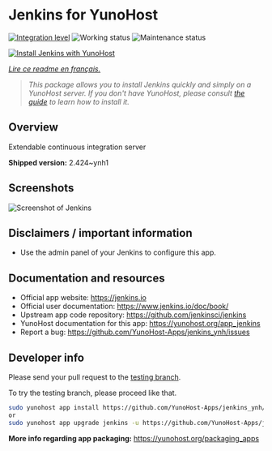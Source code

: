 <!--
N.B.: This README was automatically generated by https://github.com/YunoHost/apps/tree/master/tools/README-generator
It shall NOT be edited by hand.
-->

# Jenkins for YunoHost

[![Integration level](https://dash.yunohost.org/integration/jenkins.svg)](https://dash.yunohost.org/appci/app/jenkins) ![Working status](https://ci-apps.yunohost.org/ci/badges/jenkins.status.svg) ![Maintenance status](https://ci-apps.yunohost.org/ci/badges/jenkins.maintain.svg)

[![Install Jenkins with YunoHost](https://install-app.yunohost.org/install-with-yunohost.svg)](https://install-app.yunohost.org/?app=jenkins)

*[Lire ce readme en français.](./README_fr.md)*

> *This package allows you to install Jenkins quickly and simply on a YunoHost server.
If you don't have YunoHost, please consult [the guide](https://yunohost.org/#/install) to learn how to install it.*

## Overview

Extendable continuous integration server

**Shipped version:** 2.424~ynh1

## Screenshots

![Screenshot of Jenkins](./doc/screenshots/screenshot1.png)

## Disclaimers / important information

* Use the admin panel of your Jenkins to configure this app.

## Documentation and resources

* Official app website: <https://jenkins.io>
* Official user documentation: <https://www.jenkins.io/doc/book/>
* Upstream app code repository: <https://github.com/jenkinsci/jenkins>
* YunoHost documentation for this app: <https://yunohost.org/app_jenkins>
* Report a bug: <https://github.com/YunoHost-Apps/jenkins_ynh/issues>

## Developer info

Please send your pull request to the [testing branch](https://github.com/YunoHost-Apps/jenkins_ynh/tree/testing).

To try the testing branch, please proceed like that.

``` bash
sudo yunohost app install https://github.com/YunoHost-Apps/jenkins_ynh/tree/testing --debug
or
sudo yunohost app upgrade jenkins -u https://github.com/YunoHost-Apps/jenkins_ynh/tree/testing --debug
```

**More info regarding app packaging:** <https://yunohost.org/packaging_apps>
